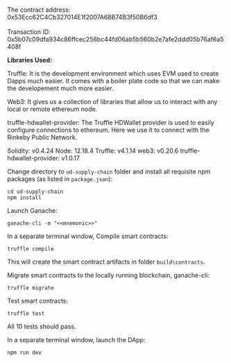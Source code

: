 <br>The contract address:</br> 0x53Ecc62C4Cb327014E1f2007A68B74B3f50B6df3 <br>
<br>Transaction ID:</br> 0x5b07c09dfa934c86ffcec256bc44fd06ab5b560b2e7afe2ddd05b76af6a5408f

<b>Libraries Used:</b>

Truffle:
It is the development environment which uses EVM used to create Dapps much easier. It comes with a boiler plate code so that we can make the developement much more easier.

Web3:
It gives us a collection of libraries that allow us to interact with any local or remote ethereum node.

truffle-hdwallet-provider:
The Truffle HDWallet provider is used to easily configure connections to ethereum. Here we use it to connect with the Rinkeby Public Network.

Solidity: v0.4.24
Node: 12.18.4
Truffle: v4.1.14
web3: v0.20.6
truffle-hdwallet-provider: v1.0.17

Change directory to ```ud-supply-chain``` folder and install all requisite npm packages (as listed in ```package.json```):

```
cd ud-supply-chain
npm install
```

Launch Ganache:

```
ganache-cli -m "<<mnemonic>>"
```

In a separate terminal window, Compile smart contracts:

```
truffle compile
```

This will create the smart contract artifacts in folder ```build\contracts```.

Migrate smart contracts to the locally running blockchain, ganache-cli:

```
truffle migrate
```

Test smart contracts:

```
truffle test
```

All 10 tests should pass.

In a separate terminal window, launch the DApp:

```
npm run dev
```
